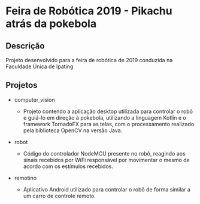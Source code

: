 # Feira de Robótica 2019 - Pikachu atrás da pokebola

## Descrição
Projeto desenvolvido para a feira de robótica de 2019 conduzida
na Faculdade Única de Ipating

## Projetos
- computer_vision
  * Projeto contendo a aplicação desktop utilizada para controlar o robô e guiá-lo em direção à pokebola, utilizando a linguagem Kotlin e o framework TornadoFX para as telas, com o processamento realizado pela biblioteca OpenCV na versão Java.
  
- robot
  * Código do controlador NodeMCU presente no robô, reagindo aos sinais recebidos por WiFi responsável por movimentar o mesmo de acordo com os estímulos recebidos.
  
- remotino
  * Aplicativo Android utilizado para controlar o robô de forma similar a um carro de controle remoto.